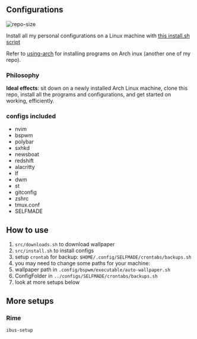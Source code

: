 

## Configurations
![repo-size](https://img.shields.io/github/repo-size/ahacad/configurations) 

Install all my personal configurations on a Linux machine with [this install.sh script](./install.sh)

Refer to [using-arch](https://github.com/ahacad/using-arch)  for installing programs on Arch inux (another one of my repo).

### Philosophy

**Ideal effects**: sit down on a newly installed Arch Linux machine, clone this repo, install all the programs and configurations, and get started on working, efficiently.

### configs included

- nvim
- bspwm
- polybar
- sxhkd
- newsboat
- redshift
- alacritty
- lf
- dwm
- st
- gitconfig
- zshrc
- tmux.conf
- SELFMADE

## How to use

1. `src/downloads.sh` to download wallpaper
2. `src/install.sh` to install configs
3. setup `crontab` for backup: `$HOME/.config/SELFMADE/crontabs/backups.sh`
4. you may need to change some paths for your machine:
  1. wallpaper path in `.config/bspwm/executable/auto-wallpaper.sh`
  2. ConfigFolder in `../configs/SELFMADE/crontabs/backups.sh`
5. look at more setups below

## More setups

### Rime

```bash
ibus-setup
```


